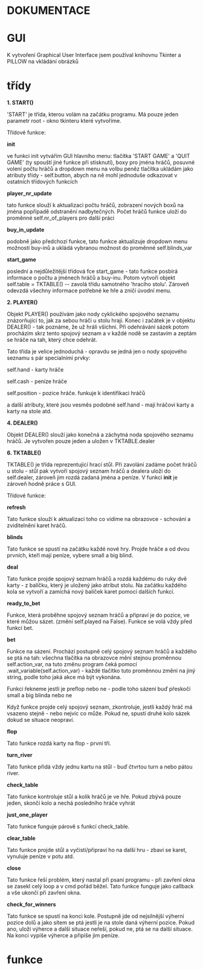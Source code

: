 # DOKUMENTACE

# GUI
K vytvoření Graphical User Interface jsem používal knihovnu Tkinter a PILLOW na vkládání obrázků



# třídy
**1. START()**
   
   'START' je třída, kterou volám na začátku programu. Má pouze jeden parametr root - okno tkinteru které vytvoříme.
   
   Třídové funkce:
   
   **__init__**
   
   ve funkci init vytvářím GUI hlavního menu: tlačítka 'START GAME' a 'QUIT GAME' (ty spouští jiné funkce při stisknutí), boxy pro jména hráčů, posuvné volení počtu hráčů a dropdown menu na volbu peněz
   tlačítka ukládám jako atributy třídy - self.button, abych na ně mohl jednoduše odkazovat v ostatních třídových funkcích

   **player_nr_update**

   tato funkce slouží k aktualizaci počtu hráčů, zobrazení nových boxů na jména popřípadě odstranění nadbytečných. Počet hráčů funkce uloží do proměnné self.nr_of_players pro další práci

   **buy_in_update**

   podobně jako předchozí funkce, tato funkce aktualizuje dropdown menu možností buy-inů a ukládá vybranou možnost do proměnné self.blinds_var

   **start_game**

   poslední a nejdůležitější třídová fce start_game - tato funkce posbírá informace o počtu a jménech hráčů a buy-inu. Potom vytvoří objekt self.table = TKTABLE() -- zavolá třídu samotného 'hracího stolu'. Zároveň odevzdá všechny informace potřebné ke hře a zničí úvodní menu.

**2. PLAYER()**

Objekt PLAYER() používám jako nody cyklického spojového seznamu znázorňující to, jak za sebou hráči u stolu hrají. Konec i začátek je v objektu DEALER() - tak poznáme, že už hráli všichni. Při odehrávání sázek potom procházím skrz tento spojový seznam a v každé nodě se zastavím a zeptám se hráče na tah, který chce odehrát.

Tato třída je velice jednoduchá - opravdu se jedná jen o nody spojového seznamu s pár specialními prvky:

   self.hand - karty hráče

   self.cash - peníze hráče

   self.position - pozice hráče. funkuje k identifikaci hráčů

   a další atributy, které jsou vesměs podobné self.hand - mají hráčovi karty a karty na stole atd.

**4. DEALER()**

Objekt DEALER() slouží jako konečná a záchytná noda spojového seznamu hráčů. Je vytvořen pouze jeden a uložen v TKTABLE.dealer
   
**6. TKTABLE()**

TKTABLE() je třída reprezentující hrací stůl. Při zavolání zadáme počet hráčů u stolu - stůl pak vytvoří spojový seznam hráčů a dealera uloží do self.dealer, zároveň jim rozdá zadaná jména a peníze. V funkci __init__ je zároveň hodně práce s GUI.

Třídové funkce:

   **refresh**

Tato funkce slouží k aktualizaci toho co vidíme na obrazovce - schování a zviditelnění karet hráčů.

   **blinds**

Tato funkce se spustí na začátku každé nové hry. Projde hráče a od dvou prvních, kteří mají peníze, vybere small a big blind.

   **deal**

Tato funkce projde spojový seznam hráčů a rozdá každému do ruky dvě karty - z balíčku, který je uložený jako atribut stolu. Na začátku každého kola se vytvoří a zamíchá nový balíček karet pomocí dalších funkcí.

   **ready_to_bet**

Funkce, která proběhne spojový seznam hráčů a připraví je do pozice, ve které můžou sázet. (změní self.played na False). Funkce se volá vždy před funkcí bet.

   **bet**

Funkce na sázení. Prochází postupně celý spojový seznam hráčů a každého se ptá na tah: všechna tlačítka na obrazovce mění stejnou proměnnou self.action_var, na tuto změnu program čeká pomocí .wait_variable(self.action_var) - každé tlačítko tuto proměnnou změní na jiný string, podle toho jaká akce má být vykonána. 

Funkci řekneme jestli je preflop nebo ne - podle toho sázení buď přeskočí small a big blinda nebo ne

Když funkce projde celý spojový seznam, zkontroluje, jestli každý hráč má vsazeno stejně - nebo nejvíc co může. Pokud ne, spustí druhé kolo sázek dokud se situace neopraví.

   **flop**

Tato funkce rozdá karty na flop - první tři.

   **turn_river**
   
Tato funkce přidá vždy jednu kartu na stůl - buď čtvrtou turn a nebo pátou river.

   **check_table**

Tato funkce kontroluje stůl a kolik hráčů je ve hře. Pokud zbývá pouze jeden, skončí kolo a nechá posledního hráče vyhrát

   **just_one_player**

Tato funkce funguje párově s funkcí check_table.

   **clear_table**

Tato funkce projde stůl a vyčistí/připraví ho na další hru - zbaví se karet, vynuluje peníze v potu atd.

   **close**

Tato funkce řeší problém, který nastal při psaní programu - při zavření okna se zasekl celý loop a v cmd pořád běžel. Tato funkce funguje jako callback a vše ukončí při zavření okna.

   **check_for_winners**

Tato funkce se spustí na konci kole. Postupně jde od nejsilnější výherní pozice dolů a jako sítem se ptá jestli je na stole daná výherní pozice. Pokud ano, uloží výherce a další situace neřeší, pokud ne, ptá se na další situace. Na konci vypíše výherce a připíše jim peníze.


# funkce


# 

